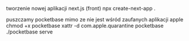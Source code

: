 tworzenie nowej aplikacji next.js (front)
npx create-next-app .


puszczamy pocketbase mimo ze nie jest wśród zaufanych aplikacji apple
chmod +x pocketbase
xattr -d com.apple.quarantine pocketbase
./pocketbase serve